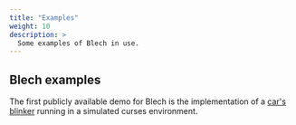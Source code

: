 ```yaml
---
title: "Examples"
weight: 10
description: >
  Some examples of Blech in use.
---
```


## Blech examples

The first publicly available demo for Blech is the implementation of a [car's blinker](https://github.com/frameworklabs/blinker) running in a simulated curses environment.